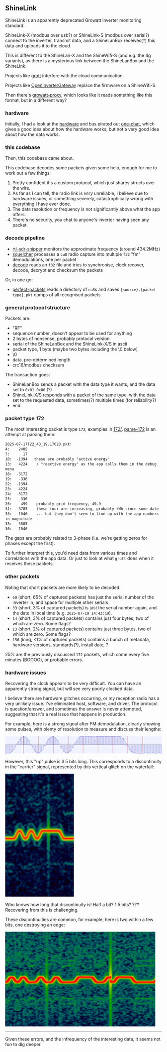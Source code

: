 ## ShineLink

ShineLink is an apparently deprecated Growatt inverter monitoring standard.

ShineLink-X (modbus over usb?) or ShineLink-S (modbus over serial?) connect to the inverter,
transmit data, and a ShineLanBox receives(?) this data and uploads it to the cloud.

This is different to the ShineLan-X and the ShineWifi-S (and e.g. the 4g variants), as there
is a mysterious link between the ShineLanBox and the ShineLink.

Projects like [grott](https://github.com/johanmeijer/grott) interfere with the cloud communication.

Projects like [OpenInverterGateway](https://github.com/OpenInverterGateway/OpenInverterGateway) replace the firmware
on a ShineWifi-S.

Then there's [growatt-proxy](https://github.com/ehoutsma/Growatt-proxy/blob/d771c0265cdb0bc1d7455ff60fd4810f9fba0df0/extractData.php),
which looks like it reads something like this format, but in a different way?

### hardware

Initially, I had a look at the [hardware](HARDWARE.md) and bus pirated out [one-chat](one-chat/README.md),
which gives a good idea about how the hardware works, but not a very good idea about how the data works.

### this codebase

Then, this codebase came about.

This codebase decodes some packets given some help, enough for me to work out a few things:

1. Pretty confident it's a custom protocol, which just shares structs over the wire.
2. As far as I can tell, the radio link is _very_ unreliable, I believe due to hardware issues,
   or something severely, catastrophically wrong with everything I have ever done.
3. The data resolution or frequency is not significantly above what the app offers.
4. There's no security, you chat to anyone's inverter having seen any packet.

### decode pipeline

- [rtl-sdr-snipper](https://github.com/FauxFaux/rtl-sdr-snipper) monitors the approximate frequency (around 434.2MHz)
- [squelcher](src/bin/squelcher.rs) processes a `cu8` radio capture into multiple `f32` "fm" demodulations, one per packet
- [decode](src/bin/decode.rs) reads an `f32` file and tries to synchronise, clock recover, decode, decrypt and checksum the packets

Or, in one go:

- [perfect-packets](src/bin/perfect-packets.rs) reads a directory of `cu8`s and saves `{source}.{packet-type}.pkt` dumps of all recognised packets.

### general protocol structure

Packets are:
 * "RF"
 * sequence number, doesn't appear to be used for anything
 * 2 bytes of nonsense, probably protocol version
 * serial of the ShineLanBox and the ShineLink-X/S in ascii
 * packet type, 1 byte (maybe two bytes including the \0 below)
 * \0
 * data, pre-determined length
 * crc16/modbus checksum

The transaction goes:

 * ShineLanBox sends a packet with the data type it wants, and the data set to `0x01 0x00` (?)
 * ShineLink-X/S responds with a packet of the same type, with the data set to the requested data,
   sometimes(?) multiple times (for reliability?)
 * end

### packet type 172

The most interesting packet is type `172`, examples in
[172/](172). [parse-172](src/parse/172.rs) is an attempt at parsing them:

```text
2025-07-17T22_43_19.17023.pkt:
4:    2405
7:      17
10:  -1394   these are probably "active energy"
13:   4224    / "reactive energy" as the app calls them in the debug menu
16:  -3172
19:   -336
22:  -1394
23:   4224
24:  -3172
25:   -336
26:    499    probably grid frequency, 49.9
31:   3785    these four are increasing, probably kWh since some date
33:   1046    ... but they don't seem to line up with the app numbers in magnitude
35:   3805
36:   1046
```

The gaps are probably related to 3-phase (i.e. we're getting zeros for phases except the first).

To further interpret this, you'd need data from various times and correlations with the app data.
Or just to look at what `grott` does when it receives these packets.

### other packets

Noting that short packets are more likely to be decoded.

- `60` (short, 65% of captured packets) has just the serial number of the inverter in, and space for multiple other serials
- `33` (short, 3% of captured packets) is just the serial number again, and the date in local time (e.g. `2025-07-19 14:43:19`).
- `14` (short, 3% of captured packets) contains just four bytes, two of which are zero. Some flags?
- `13` (short, 2% of captured packets) contains just three bytes, two of which are zero. Some flags?
- `156` (long, <1% of captured packets) contains a bunch of metadata, hardware versions, standards(?), install date, ?

25% are the previously discussed `172` packets, which come every five minutes (BOOOO), or probable errors.

### hardware issues

Recovering the clock appears to be very difficult. You can have an apparently strong signal,
but will see very poorly clocked data.

I believe there are hardware glitches occurring, or my reception radio has a very unlikely issue. I've eliminated host, software, and driver.
The protocol is question/answer, and sometimes the answer is never attempted, suggesting that it's a real issue that happens in production.

For example, here is a strong signal after FM demodulation,
clearly showing some pulses, with plenty of resolution to measure and discuss their lengths:

![sinuous signal with timing marks](docs/fm-1.png)

However, this "up" pulse is 3.5 bits long. This corresponds to a discontinuity in the "carrier" signal,
represented by this vertical glitch on the waterfall:

![carrier discontinuity](docs/fm-1.jpg)

Who knows how long that discontinuity is! Half a bit? 1.5 bits? ??? Recovering from this is challenging.

These discontinuities are common, for example, here is two within a few bits, one destroying an edge:

![double discontinuity](docs/disc-2.jpg)

---

Given these errors, and the infrequency of the interesting data, it seems not fun to dig deeper.
